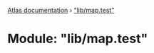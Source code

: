 [Atlas documentation](../globals.md) › ["lib/map.test"](_lib_map_test_.md)

# Module: "lib/map.test"


